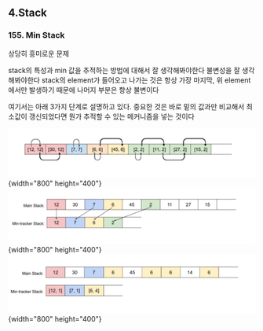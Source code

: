 ## 4.Stack

### 155. Min Stack

상당히 흥미로운 문제

stack의 특성과 min 값을 추적하는 방법에 대해서 잘 생각해봐야한다
불변성을 잘 생각해봐야한다
stack의 element가 들어오고 나가는 것은 항상 가장 마지막, 위 element에서만 발생하기 때문에
나머지 부분은 항상 불변이다

여기서는 아래 3가지 단계로 설명하고 있다.
중요한 것은 바로 밑의 값과만 비교해서 최소값이 갱신되었다면 뭔가 추적할 수 있는 메커니즘을 넣는 것이다

![image](assets/image1.png){width="800" height="400"}
![image](assets/image2.png){width="800" height="400"}
![image](assets/image3.png){width="800" height="400"}


